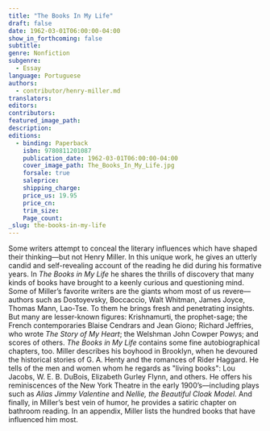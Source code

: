 ```yaml
---
title: "The Books In My Life"
draft: false
date: 1962-03-01T06:00:00-04:00
show_in_forthcoming: false
subtitle:
genre: Nonfiction
subgenre:
  - Essay
language: Portuguese
authors:
  - contributor/henry-miller.md
translators:
editors:
contributors:
featured_image_path:
description:
editions:
  - binding: Paperback
    isbn: 9780811201087
    publication_date: 1962-03-01T06:00:00-04:00
    cover_image_path: The_Books_In_My_Life.jpg
    forsale: true
    saleprice:
    shipping_charge:
    price_us: 19.95
    price_cn:
    trim_size:
    Page_count:
_slug: the-books-in-my-life
---
```


Some writers attempt to conceal the literary influences which have shaped their thinking––but not Henry Miller. In this unique work, he gives an utterly candid and self-revealing account of the reading he did during his formative years. In _The Books in My Life_ he shares the thrills of discovery that many kinds of books have brought to a keenly curious and questioning mind. Some of Miller’s favorite writers are the giants whom most of us revere––authors such as Dostoyevsky, Boccaccio, Walt Whitman, James Joyce, Thomas Mann, Lao-Tse. To them he brings fresh and penetrating insights. But many are lesser-known figures: Krishnamurti, the prophet-sage; the French contemporaries Blaise Cendrars and Jean Giono; Richard Jeffries, who wrote _The Story of My Heart_; the Welshman John Cowper Powys; and scores of others. _The Books in My Life_ contains some fine autobiographical chapters, too. Miller describes his boyhood in Brooklyn, when he devoured the historical stories of G. A. Henty and the romances of Rider Haggard. He tells of the men and women whom he regards as "living books": Lou Jacobs, W. E. B. DuBois, Elizabeth Gurley Flynn, and others. He offers his reminiscences of the New York Theatre in the early 1900’s––including plays such as _Alias Jimmy Valentine_ and _Nellie, the Beautiful Cloak Model_. And finally, in Miller’s best vein of humor, he provides a satiric chapter on bathroom reading. In an appendix, Miller lists the hundred books that have influenced him most.

